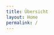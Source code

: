 ```yaml
---
title: Übersicht
layout: Home
permalink: /
---
```


<!-- ## 2019 -->

<!-- > Wir kämpfen für Freiheit und Reinheit, doch nicht wie die Welt dafür kämpft; wir beten zu Gottes Dreieinheit, dass Liebe das Hasssende dämpft. Wir künden vom Segen des Vergebens an alle, die weh uns tun; wir wollen, dass Ströme des Lebens auf allen Menschen ruhn.
> -- Johannisches Gesangbuch Nr. 284, 2. Strophe -->
<!--
Wir sind die Johannische Jugend Lorem ipsum dolor sit amet consectetur adipiscing elit, nibh placerat accumsan non urna felis, fermentum sollicitudin porttitor sociis pulvinar augue. Ridiculus pellentesque malesuada aptent aliquam himenaeos massa in, ultricies molestie consectetur semper enim dui imperdiet suscipit, tellus magna parturient nec gravida sapien.
-->
